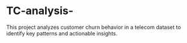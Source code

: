 # TC-analysis-
This project analyzes customer churn behavior in a telecom dataset to identify key patterns and actionable insights.
